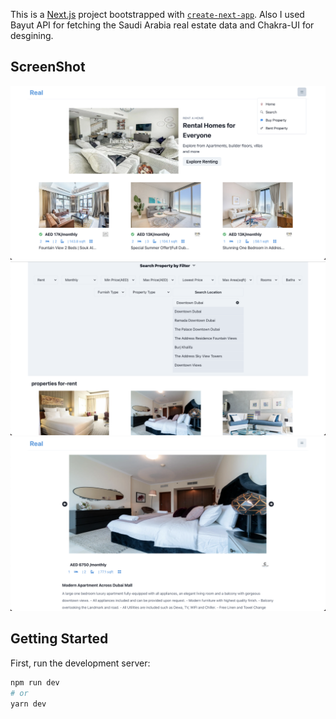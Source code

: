 This is a [Next.js](https://nextjs.org/) project bootstrapped with [`create-next-app`](https://github.com/vercel/next.js/tree/canary/packages/create-next-app). Also I used Bayut API for fetching the Saudi Arabia real estate data and Chakra-UI for desgining.

## ScreenShot
![image](https://github.com/YunDobi/Real-Estate-App/blob/master/assets/Screen%20Shot%202022-06-26%20at%203.41.00%20PM.png)
![image](https://github.com/YunDobi/Real-Estate-App/blob/master/assets/Screen%20Shot%202022-06-26%20at%203.43.33%20PM.png)
![image](https://github.com/YunDobi/Real-Estate-App/blob/master/assets/Screen%20Shot%202022-06-26%20at%203.44.01%20PM.png)

## Getting Started

First, run the development server:

```bash
npm run dev
# or
yarn dev
```
